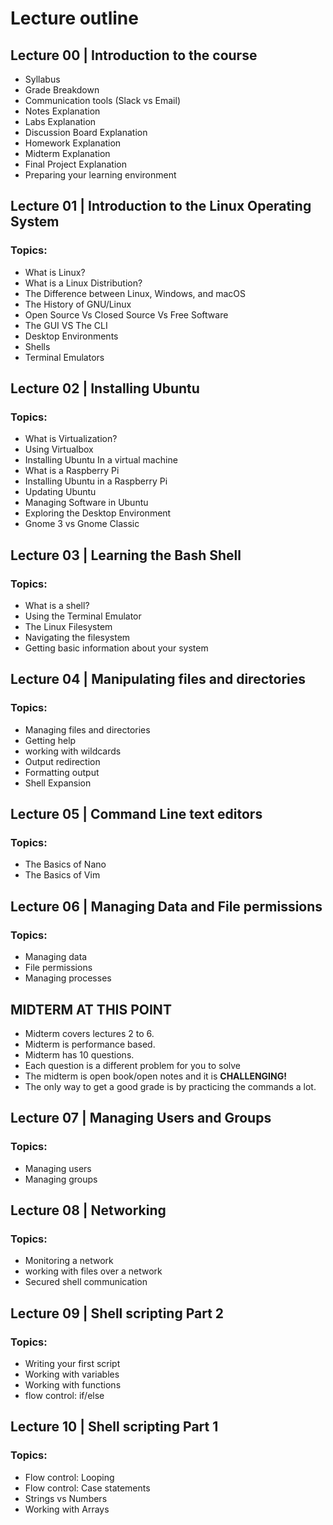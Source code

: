 # Lecture outline

## Lecture 00 | Introduction to the course
* Syllabus
* Grade Breakdown
* Communication tools (Slack vs Email)
* Notes Explanation
* Labs Explanation
* Discussion Board Explanation
* Homework Explanation
* Midterm Explanation
* Final Project Explanation
* Preparing your learning environment

## Lecture 01 | Introduction to the Linux Operating System
### Topics:
* What is Linux?
* What is a Linux Distribution?
* The Difference between Linux, Windows, and macOS
* The History of GNU/Linux
* Open Source Vs Closed Source Vs Free Software 
* The GUI VS The CLI
* Desktop Environments
* Shells
* Terminal Emulators


## Lecture 02 | Installing Ubuntu
### Topics:
* What is Virtualization?
* Using Virtualbox
* Installing Ubuntu In a virtual machine
* What is a Raspberry Pi
* Installing Ubuntu in a Raspberry Pi
* Updating Ubuntu
* Managing Software in Ubuntu
* Exploring the Desktop Environment
* Gnome 3 vs Gnome Classic

## Lecture 03 | Learning the Bash Shell
### Topics:
* What is a shell?
* Using the Terminal Emulator
* The Linux Filesystem
* Navigating the filesystem
* Getting basic information about your system

## Lecture 04 | Manipulating files and directories
### Topics:
* Managing files and directories
* Getting help
* working with wildcards
* Output redirection
* Formatting output
* Shell Expansion

## Lecture 05 | Command Line text editors
### Topics:
* The Basics of Nano
* The Basics of Vim

## Lecture 06 | Managing Data and File permissions
### Topics:
* Managing data
* File permissions
* Managing processes


## MIDTERM AT THIS POINT
* Midterm covers lectures 2 to 6.
* Midterm is performance based. 
* Midterm has 10 questions.
* Each question is a different problem for you to solve
* The midterm is open book/open notes and it is **CHALLENGING!**
* The only way to get a good grade is by practicing the commands a lot.


## Lecture 07 | Managing Users and Groups
### Topics:
* Managing users
* Managing groups

## Lecture 08 | Networking
### Topics:
* Monitoring a network
* working with files over a network
* Secured shell communication

## Lecture 09 | Shell scripting Part 2
### Topics:
* Writing your first script
* Working with variables
* Working with functions
* flow control: if/else

## Lecture 10 | Shell scripting Part 1
### Topics:
* Flow control: Looping
* Flow control: Case statements
* Strings vs Numbers
* Working with Arrays


